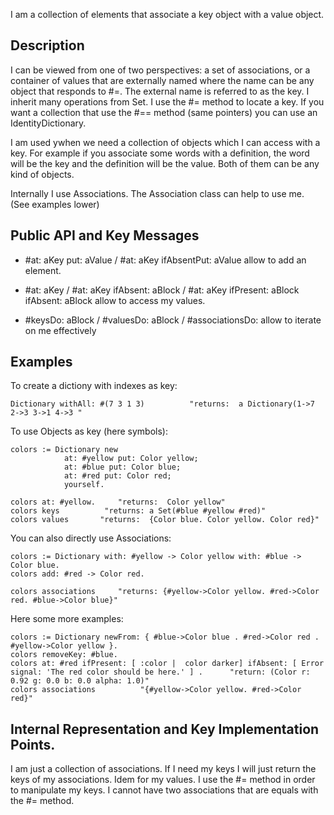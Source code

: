 I am a collection of elements that associate a key object with a value object.

Description
--------------------------

I  can be viewed from one of two perspectives: a set of associations, or a container of values that are externally named where the name can be any object that responds to #=. The external name is referred to as the key.  I inherit many operations from Set.
I use the #= method to locate a key. If you want a collection that use the #== method (same pointers) you can use an IdentityDictionary.

I am used ywhen we need a collection of objects which I can access with a key. For example if you associate some words with a definition, the word will be the key and the definition will be the value. Both of them can be any kind of objects.

Internally I use Associations. The Association class can help to use me. (See examples lower)

Public API and Key Messages
--------------------------

- #at: aKey put: aValue / #at: aKey ifAbsentPut: aValue 		allow to add an element.
  
- #at: aKey / #at: aKey ifAbsent: aBlock / #at: aKey ifPresent: aBlock ifAbsent: aBlock 		allow to access my values.

- #keysDo: aBlock / #valuesDo: aBlock / #associationsDo: 		allow to iterate on me effectively

Examples 
--------------------------

To create a dictiony with indexes as key: 

	Dictionary withAll: #(7 3 1 3)   		"returns:  a Dictionary(1->7 2->3 3->1 4->3 "

To use Objects as key (here symbols): 

	colors := Dictionary new 
				at: #yellow put: Color yellow; 
				at: #blue put: Color blue;
				at: #red put: Color red;
				yourself.
				
	colors at: #yellow. 	"returns:  Color yellow"
	colors keys          "returns: a Set(#blue #yellow #red)"
	colors values       "returns:  {Color blue. Color yellow. Color red}"  

You can also directly use Associations: 

	colors := Dictionary with: #yellow -> Color yellow with: #blue -> Color blue.
	colors add: #red -> Color red.
	
	colors associations  	"returns: {#yellow->Color yellow. #red->Color red. #blue->Color blue}"
		
Here some more examples: 

	colors := Dictionary newFrom: { #blue->Color blue . #red->Color red . #yellow->Color yellow }. 
	colors removeKey: #blue. 
	colors at: #red ifPresent: [ :color |  color darker] ifAbsent: [ Error signal: 'The red color should be here.' ] .		"return: (Color r: 0.92 g: 0.0 b: 0.0 alpha: 1.0)"
	colors associations 		 "{#yellow->Color yellow. #red->Color red}"
 
Internal Representation and Key Implementation Points.
--------------------------

I am just a collection of associations. If I need my keys I will just return the keys of my associations. Idem for my values.
I use the #= method in order to manipulate my keys. I cannot have two associations that are equals with the #= method.